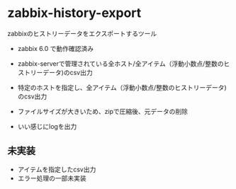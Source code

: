 # zabbix-history-export
zabbixのヒストリーデータをエクスポートするツール

+ zabbix 6.0 で動作確認済み
+ zabbix-serverで管理されている全ホスト/全アイテム（浮動小数点/整数のヒストリーデータ)のcsv出力
+ 特定のホストを指定し、全アイテム（浮動小数点/整数のヒストリーデータ)のcsv出力
+ ファイルサイズが大きいため、zipで圧縮後、元データの削除

+ いい感じにlogを出力


## 未実装
+ アイテムを指定したcsv出力
+ エラー処理の一部未実装
